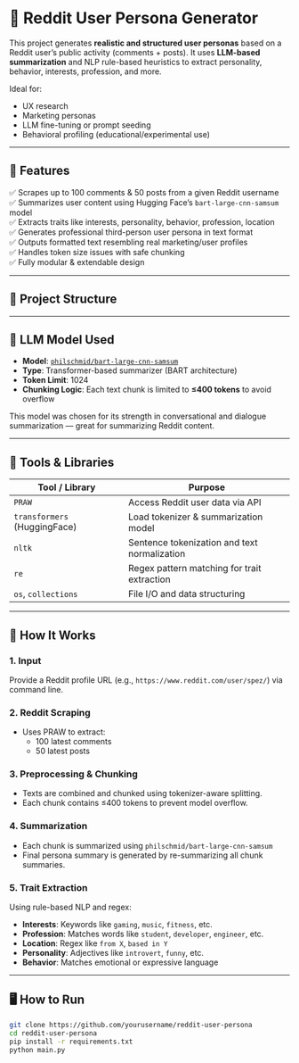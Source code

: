 # 🧠 Reddit User Persona Generator

This project generates **realistic and structured user personas** based on a Reddit user’s public activity (comments + posts). It uses **LLM-based summarization** and NLP rule-based heuristics to extract personality, behavior, interests, profession, and more.

Ideal for:
- UX research
- Marketing personas
- LLM fine-tuning or prompt seeding
- Behavioral profiling (educational/experimental use)

---

## 🚀 Features

✅ Scrapes up to 100 comments & 50 posts from a given Reddit username  
✅ Summarizes user content using Hugging Face’s `bart-large-cnn-samsum` model  
✅ Extracts traits like interests, personality, behavior, profession, location  
✅ Generates professional third-person user persona in text format  
✅ Outputs formatted text resembling real marketing/user profiles  
✅ Handles token size issues with safe chunking  
✅ Fully modular & extendable design

---

## 🧱 Project Structure


---

## 🤖 LLM Model Used

- **Model**: [`philschmid/bart-large-cnn-samsum`](https://huggingface.co/philschmid/bart-large-cnn-samsum)  
- **Type**: Transformer-based summarizer (BART architecture)  
- **Token Limit**: 1024  
- **Chunking Logic**: Each text chunk is limited to **≤400 tokens** to avoid overflow

This model was chosen for its strength in conversational and dialogue summarization — great for summarizing Reddit content.

---

## 🔧 Tools & Libraries

| Tool / Library               | Purpose                                                  |
|-----------------------------|----------------------------------------------------------|
| `PRAW`                      | Access Reddit user data via API                          |
| `transformers` (HuggingFace) | Load tokenizer & summarization model                    |
| `nltk`                      | Sentence tokenization and text normalization             |
| `re`                        | Regex pattern matching for trait extraction              |
| `os`, `collections`         | File I/O and data structuring                            |

---

## 🎯 How It Works

### 1. **Input**
Provide a Reddit profile URL (e.g., `https://www.reddit.com/user/spez/`) via command line.

### 2. **Reddit Scraping**
- Uses PRAW to extract:
  - 100 latest comments
  - 50 latest posts

### 3. **Preprocessing & Chunking**
- Texts are combined and chunked using tokenizer-aware splitting.
- Each chunk contains ≤400 tokens to prevent model overflow.

### 4. **Summarization**
- Each chunk is summarized using `philschmid/bart-large-cnn-samsum`
- Final persona summary is generated by re-summarizing all chunk summaries.

### 5. **Trait Extraction**
Using rule-based NLP and regex:
- **Interests**: Keywords like `gaming`, `music`, `fitness`, etc.
- **Profession**: Matches words like `student`, `developer`, `engineer`, etc.
- **Location**: Regex like `from X`, `based in Y`
- **Personality**: Adjectives like `introvert`, `funny`, etc.
- **Behavior**: Matches emotional or expressive language



---

## 🖥️ How to Run

```bash
git clone https://github.com/yourusername/reddit-user-persona
cd reddit-user-persona
pip install -r requirements.txt
python main.py


